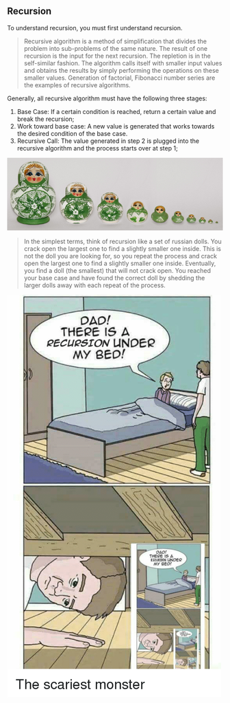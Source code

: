 ## Recursion

To understand recursion, you must first understand recursion.

> Recursive algorithm is a method of simplification that divides the problem into sub-problems of the same nature. The result of one recursion is the input for the next recursion. The repletion is in the self-similar fashion. The algorithm calls itself with smaller input values and obtains the results by simply performing the operations on these smaller values. Generation of factorial, Fibonacci number series are the examples of recursive algorithms.

Generally, all recursive algorithm must have the following three stages:

1. Base Case: If a certain condition is reached, return a certain value and break the recursion;
2. Work toward base case: A new value is generated that works towards the desired condition of the base case.
3. Recursive Call: The value generated in step 2 is plugged into the recursive algorithm and the process starts over at step 1;

![](recursion.jpg)

> In the simplest terms, think of recursion like a set of russian dolls. You crack open the largest one to find a slightly smaller one inside. This is not the doll you are looking for, so you repeat the process and crack open the largest one to find a slightly smaller one inside. Eventually, you find a doll (the smallest) that will not crack open. You reached your base case and have found the correct doll by shedding the larger dolls away with each repeat of the process.

![](recursion2.png)